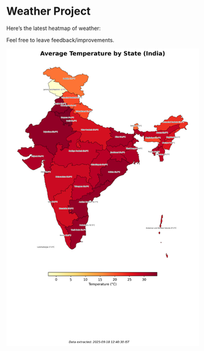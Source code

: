 # Weather Project

Here’s the latest heatmap of weather:

Feel free to leave feedback/improvements.

![India Heatmap](docs/assets/india_heatmap.png?v=CBB068)
